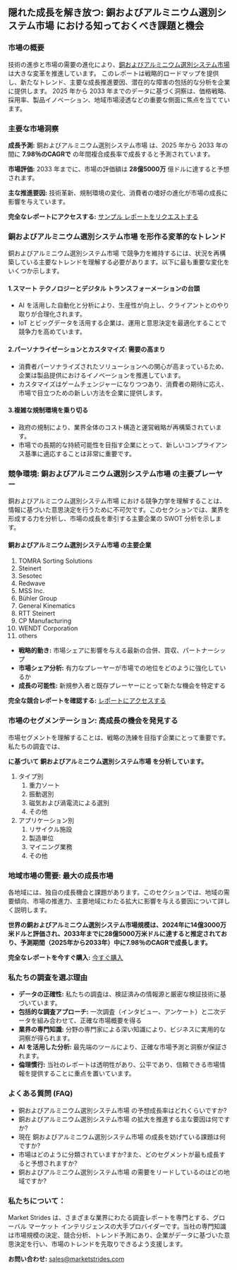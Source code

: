 <h2>隠れた成長を解き放つ: 銅およびアルミニウム選別システム市場 における知っておくべき課題と機会&nbsp;</h2>
<h3>市場の概要</h3>
<p>技術の進歩と市場の需要の進化により、<a href="https://marketstrides.com/report/copper-and-aluminum-sorting-system-market">銅およびアルミニウム選別システム市場</a> は大きな変革を推進しています。&nbsp;このレポートは戦略的ロードマップを提供し、新たなトレンド、主要な成長推進要因、潜在的な障害の包括的な分析を企業に提供します。 2025 年から 2033 年までのデータに基づく洞察は、価格戦略、採用率、製品イノベーション、地域市場浸透などの重要な側面に焦点を当てています。</p>
<h3>主要な市場洞察</h3>
<p><strong>成長予測:</strong> 銅およびアルミニウム選別システム市場 は、2025 年から 2033 年の間に <strong>7.98％のCAGRで</strong> の年間複合成長率で成長すると予測されています。</p>
<p><strong>市場評価:</strong> 2033 年までに、市場の評価額は <strong>28億5000万</strong> 億ドルに達すると予想されます。</p>
<p><strong>主な推進要因:</strong> 技術革新、規制環境の変化、消費者の嗜好の進化が市場の成長に影響を与えています。</p>
<p><strong>完全なレポートにアクセスする:</strong> <a href="https://marketstrides.com/request-sample/copper-and-aluminum-sorting-system-market">サンプル レポートをリクエストする</a></p>
<h3>銅およびアルミニウム選別システム市場 を形作る変革的なトレンド</h3>
<p>銅およびアルミニウム選別システム市場 で競争力を維持するには、状況を再構築している主要なトレンドを理解する必要があります。以下に最も重要な変化をいくつか示します。</p>
<h4>1.スマート テクノロジーとデジタル トランスフォーメーションの台頭</h4>
<ul>
<li>AI を活用した自動化と分析により、生産性が向上し、クライアントとのやり取りが合理化されます。</li>
<li>IoT とビッグデータを活用する企業は、運用と意思決定を最適化することで競争力を高めています。</li>
</ul>
<h4>2.パーソナライゼーションとカスタマイズ: 需要の高まり</h4>
<ul>
<li>消費者パーソナライズされたソリューションへの関心が高まっているため、企業は製品提供におけるイノベーションを推進しています。</li>
<li>カスタマイズはゲームチェンジャーになりつつあり、消費者の期待に応え、市場で目立つための新しい方法を企業に提供します。</li>
</ul>
<h4>3.複雑な規制環境を乗り切る</h4>
<ul>
<li>政府の規制により、業界全体のコスト構造と運営戦略が再構築されています。</li>
<li>市場での長期的な持続可能性を目指す企業にとって、新しいコンプライアンス基準に適応することは非常に重要です。</li>
</ul>
<h3>競争環境: 銅およびアルミニウム選別システム市場 の主要プレーヤー&nbsp;</h3>
<p>銅およびアルミニウム選別システム市場 における競争力学を理解することは、情報に基づいた意思決定を行うために不可欠です。このセクションでは、業界を形成する力を分析し、市場の成長を牽引する主要企業の SWOT 分析を示します。</p>
<h4>銅およびアルミニウム選別システム市場 の主要企業</h4>
<ol>
<li>TOMRA Sorting Solutions</li>
<li>Steinert</li>
<li>Sesotec</li>
<li>Redwave</li>
<li>MSS Inc.</li>
<li>B&uuml;hler Group</li>
<li>General Kinematics</li>
<li>RTT Steinert</li>
<li>CP Manufacturing</li>
<li>WENDT Corporation</li>
<li>others</li>
</ol>
<ul>
<li><strong>戦略的動き:</strong> 市場シェアに影響を与える最新の合併、買収、パートナーシップ</li>
<li><strong>市場シェア分析:</strong> 有力なプレーヤーが市場での地位をどのように強化しているか</li>
<li><strong>成長の可能性:</strong> 新規参入者と既存プレーヤーにとって新たな機会を特定する</li>
</ul>
<p><strong>完全な競合レポートを確認する:</strong> <a href="https://marketstrides.com/report/copper-and-aluminum-sorting-system-market">レポートにアクセスする</a></p>
<h3>市場のセグメンテーション: 高成長の機会を発見する</h3>
<p>市場セグメントを理解することは、戦略の洗練を目指す企業にとって重要です。私たちの調査では、</p>
<p><strong>に基づいて 銅およびアルミニウム選別システム市場 を分析しています。</strong></p>
<ol>
<li>タイプ別
<ol>
<li>重力ソート</li>
<li>振動選別</li>
<li>磁気および渦電流による選別</li>
<li>その他</li>
</ol>
</li>
<li>アプリケーション別
<ol>
<li>リサイクル施設</li>
<li>製造単位</li>
<li>マイニング業務</li>
<li>その他</li>
</ol>
</li>
</ol>
<h3>地域市場の需要: 最大の成長市場</h3>
<p>各地域には、独自の成長機会と課題があります。このセクションでは、地域の需要傾向、市場の推進力、主要地域にわたる拡大に影響を与える要因について詳しく説明します。</p>
<p><strong>世界の銅およびアルミニウム選別システム市場規模は、2024年に14億3000万米ドルと評価され、2033年までに28億5000万米ドルに達すると推定されており、予測期間（2025年から2033年）中に7.98％のCAGRで成長します。</strong></p>
<p><strong>完全なレポートを今すぐ購入:</strong> <a href="https://marketstrides.com/buyNow/copper-and-aluminum-sorting-system-market?price=single_price">今すぐ購入</a></p>
<h3>私たちの調査を選ぶ理由</h3>
<ul>
<li><strong>データの正確性:</strong> 私たちの調査は、検証済みの情報源と厳密な検証技術に基づいています。</li>
<li><strong>包括的な調査アプローチ:</strong> 一次調査（インタビュー、アンケート）と二次データを組み合わせて、正確な市場概要を得る</li>
<li><strong>業界の専門知識:</strong> 分野の専門家による深い知識により、ビジネスに実用的な洞察が得られます。</li>
<li><strong>AI を活用した分析:</strong> 最先端のツールにより、正確な市場予測と洞察が保証されます。</li>
<li><strong>倫理慣行:</strong> 当社のレポートは透明性があり、公平であり、信頼できる市場情報を提供することに重点を置いています。</li>
</ul>
<h3>よくある質問 (FAQ)</h3>
<ul>
<li>銅およびアルミニウム選別システム市場 の予想成長率はどれくらいですか?</li>
<li>銅およびアルミニウム選別システム市場 の拡大を推進する主な要因は何ですか?</li>
<li>現在 銅およびアルミニウム選別システム市場 の成長を妨げている課題は何ですか?</li>
<li>市場はどのように分類されていますか?また、どのセグメントが最も成長すると予想されますか?</li>
<li>銅およびアルミニウム選別システム市場 の需要をリードしているのはどの地域ですか?</li>
</ul>
<h3><strong>私たちについて：</strong></h3>
<p>Market Strides は、さまざまな業界にわたる調査レポートを専門とする、グローバル マーケット インテリジェンスの大手プロバイダーです。当社の専門知識は市場規模の決定、競合分析、トレンド予測にあり、企業がデータに基づいた意思決定を行い、市場のトレンドを先取りできるよう支援します。</p>
<p><strong>お問い合わせ:</strong> <a href="mailto:sales@marketstrides.com">sales@marketstrides.com</a></p>

